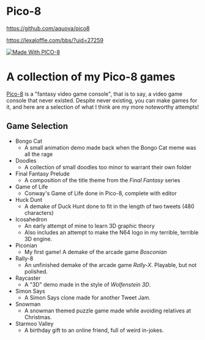 # Pico-8

https://github.com/aquova/pico8

https://lexaloffle.com/bbs/?uid=27259

[![Made With PICO-8](https://img.shields.io/badge/Made%20With-PICO--8-ff004d.svg?style=flat&logo=data%3Aimage%2Fpng%3Bbase64%2CiVBORw0KGgoAAAANSUhEUgAAABQAAAAUCAYAAACNiR0NAAAAlUlEQVQ4jWP8v5gBFTxOR%2BVXPfuPwp8SxIjCt%2BBG4TIxUBkMfgNZGIyi0IRmoobZxxeo0rcPocp%2FEEEJ08HvZaobyPj%2FjTpqmLAeJM2EtgMo3MHvZeqnw9X%2FXVHSUdhnP5Qw%2Fc%2B7CUVDS%2BsWFH6QpuyIT4cMT8xQBJI%2B1aHwj1%2F3RgnTVJbrKGH29egxFPWD38tUNxAAun4liexlTtMAAAAASUVORK5CYII%3D)](https://www.lexaloffle.com/pico-8.php)

# A collection of my Pico-8 games

[Pico-8](https://www.lexaloffle.com/pico-8.php) is a "fantasy video game console", that is to say, a video game console that never existed. Despite never existing, you can make games for it, and here are a selection of what I think are my more noteworthy attempts!

## Game Selection
- Bongo Cat
    - A small animation demo made back when the Bongo Cat meme was all the rage
- Doodles
    - A collection of small doodles too minor to warrant their own folder
- Final Fantasy Prelude
    - A composition of the title theme from the *Final Fantasy* series
- Game of Life
    - Conway's Game of Life done in Pico-8, complete with editor
- Huck Dunt
    - A demake of Duck Hunt done to fit in the length of two tweets (480 characters)
- Icosahedron
    - An early attempt of mine to learn 3D graphic theory
    - Also includes an attempt to make the N64 logo in my terrible, terrible 3D engine.
- Piconian
    - My first game! A demake of the arcade game *Bosconian*
- Rally-8
    - An unfinished demake of the arcade game *Rally-X*. Playable, but not polished.
- Raycaster
    - A "3D" demo made in the style of *Wolfenstein 3D*.
- Simon Says
    - A Simon Says clone made for another Tweet Jam.
- Snowman
    - A snowman themed puzzle game made while avoiding relatives at Christmas.
- Starmoo Valley
    - A birthday gift to an online friend, full of weird in-jokes.
